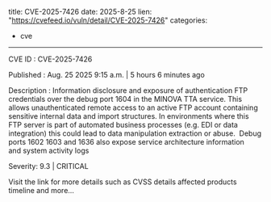  
title: CVE-2025-7426
date: 2025-8-25
lien: "https://cvefeed.io/vuln/detail/CVE-2025-7426"
categories:
  - cve
---

CVE ID : CVE-2025-7426

Published :  Aug. 25
2025
9:15 a.m. | 5 hours
6 minutes ago

Description : Information disclosure and exposure of authentication FTP credentials over the debug port 1604 in the MINOVA TTA service. This allows unauthenticated remote access to an active FTP account containing sensitive internal data and import structures. In environments where this FTP server is part of automated business processes (e.g. EDI or data integration)
this could lead to data manipulation
extraction
or abuse.  Debug ports 1602
1603 and 1636 also expose service architecture information and system activity logs

Severity: 9.3 | CRITICAL

Visit the link for more details
such as CVSS details
affected products
timeline
and more...
